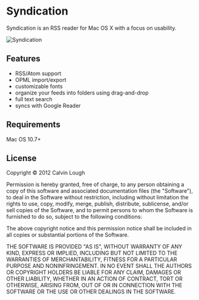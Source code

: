 Syndication
===========

Syndication is an RSS reader for Mac OS X with a focus on usability.

![Syndication](https://raw.github.com/calvinlough/syndication/gh-pages/images/screenshot.jpg)

## Features

* RSS/Atom support
* OPML import/export
* customizable fonts
* organize your feeds into folders using drag-and-drop
* full text search
* syncs with Google Reader

## Requirements

Mac OS 10.7+

## License

Copyright &copy; 2012 Calvin Lough

Permission is hereby granted, free of charge, to any person obtaining
a copy of this software and associated documentation files (the
"Software"), to deal in the Software without restriction, including
without limitation the rights to use, copy, modify, merge, publish,
distribute, sublicense, and/or sell copies of the Software, and to
permit persons to whom the Software is furnished to do so, subject to
the following conditions:

The above copyright notice and this permission notice shall be
included in all copies or substantial portions of the Software.

THE SOFTWARE IS PROVIDED "AS IS", WITHOUT WARRANTY OF ANY KIND,
EXPRESS OR IMPLIED, INCLUDING BUT NOT LIMITED TO THE WARRANTIES OF
MERCHANTABILITY, FITNESS FOR A PARTICULAR PURPOSE AND
NONINFRINGEMENT. IN NO EVENT SHALL THE AUTHORS OR COPYRIGHT HOLDERS BE
LIABLE FOR ANY CLAIM, DAMAGES OR OTHER LIABILITY, WHETHER IN AN ACTION
OF CONTRACT, TORT OR OTHERWISE, ARISING FROM, OUT OF OR IN CONNECTION
WITH THE SOFTWARE OR THE USE OR OTHER DEALINGS IN THE SOFTWARE.
